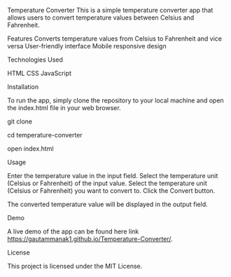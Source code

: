 Temperature Converter 
This is a simple temperature converter app that allows users to convert temperature values between Celsius and Fahrenheit.

Features
Converts temperature values from Celsius to Fahrenheit and vice versa
User-friendly interface
Mobile responsive design

Technologies Used

HTML
CSS
JavaScript

Installation

To run the app, simply clone the repository to your local machine and open the index.html file in your web browser.


git clone 

cd temperature-converter

open index.html

Usage

Enter the temperature value in the input field.
Select the temperature unit (Celsius or Fahrenheit) of the input value.
Select the temperature unit (Celsius or Fahrenheit) you want to convert to.
Click the Convert button.

The converted temperature value will be displayed in the output field.

Demo

A live demo of the app can be found here link https://gautammanak1.github.io/Temperature-Converter/.

License

This project is licensed under the MIT License.
